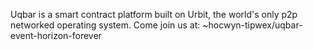 Uqbar is a smart contract platform built on Urbit, the world's only p2p networked operating system. Come join us at: ~hocwyn-tipwex/uqbar-event-horizon-forever